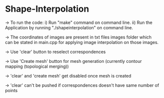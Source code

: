 # Shape-Interpolation

-> To run the code:
i) Run "make" command on command line.
ii) Run the Application by running "./shapeinterpolation" on command line.

-> The coordinates of images are present in txt files images folder which can be stated in main.cpp for applying image interpolation on those images.

-> Use 'clear' button to reselect correspondences

-> Use 'Create mesh' button for mesh generation (currently contour mapping (topological merging))

-> 'clear' and 'create mesh' get disabled once mesh is created

-> 'clear' can't be pushed if correspondences doesn't have same number of points

